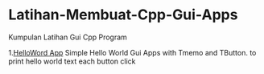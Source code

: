# Latihan-Membuat-Cpp-Gui-Apps
Kumpulan Latihan Gui Cpp Program

1.[HelloWord App](https://github.com/randyprimaputra/Latihan-Membuat-Cpp-Gui-Apps/blob/9c28b547fa6f4dec1279d923ee621d37545448a3/HelloWorld/Win32/Debug/Project1.exe)
Simple Hello World Gui Apps with Tmemo and TButton. to print hello world text each button click

